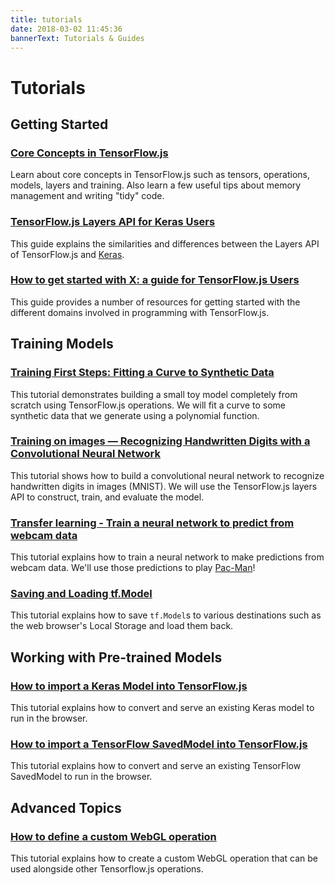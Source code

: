 ```yaml
---
title: tutorials
date: 2018-03-02 11:45:36
bannerText: Tutorials & Guides
---
```


# Tutorials

## Getting Started
<h3><a href="./core-concepts.html">Core Concepts in TensorFlow.js</a></h3>

Learn about core concepts in TensorFlow.js such as tensors, operations, models, layers and training.
Also learn a few useful tips about memory management and writing "tidy" code.

<h3><a href="./tfjs-layers-for-keras-users.html">TensorFlow.js Layers API for Keras Users</a></h3>

This guide explains the similarities and differences between the Layers API
of TensorFlow.js and [Keras](https://keras.io/).

<h3><a href="./how-to-get-started.html">How to get started with X: a guide for TensorFlow.js Users</a></h3>

This guide provides a number of resources for getting started with the different domains involved in programming with TensorFlow.js.


## Training Models

<h3><a href="./fit-curve.html">Training First Steps: Fitting a Curve to Synthetic Data</a></h3>

This tutorial demonstrates building a small toy model completely from scratch using TensorFlow.js operations. We will fit a curve to some synthetic data that we generate using a polynomial function.

<h3><a href="./mnist.html">Training on images — Recognizing Handwritten Digits with a Convolutional Neural Network</a></h3>

This tutorial shows how to build a convolutional neural network to recognize
handwritten digits in images (MNIST). We will use the TensorFlow.js layers API
to construct, train, and evaluate the model.

<h3><a href="./webcam-transfer-learning.html">Transfer learning - Train a neural network to predict from webcam data</a></h3>

This tutorial explains how to train a neural network to make predictions from
webcam data. We'll use those predictions to play [Pac-Man](https://en.wikipedia.org/wiki/Pac-Man)!


<h3><a href="./model-save-load.html">Saving and Loading tf.Model</a></h3>

This tutorial explains how to save `tf.Model`s to various destinations such as the web browser's Local Storage and load them back.

## Working with Pre-trained Models

<h3><a href="./import-keras.html">How to import a Keras Model into TensorFlow.js</a></h3>

This tutorial explains how to convert and serve an existing Keras model to run in the browser.

<h3><a href="./import-saved-model.html">How to import a TensorFlow SavedModel into TensorFlow.js</a></h3>

This tutorial explains how to convert and serve an existing TensorFlow SavedModel to run in the browser.


## Advanced Topics

<h3><a href="./custom-webgl-op.html">How to define a custom WebGL operation</a></h3>

This tutorial explains how to create a custom WebGL operation that can be used alongside other Tensorflow.js operations.
